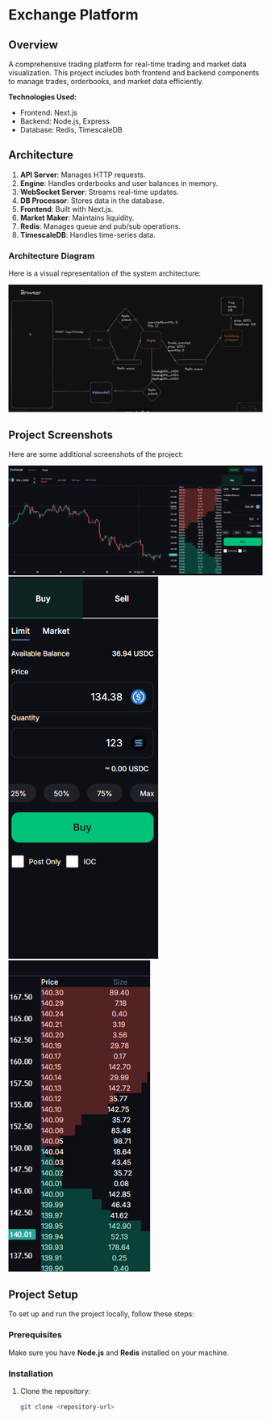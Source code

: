 # Exchange Platform

## Overview

A comprehensive trading platform for real-time trading and market data visualization. This project includes both frontend and backend components to manage trades, orderbooks, and market data efficiently.

**Technologies Used:**
- Frontend: Next.js
- Backend: Node.js, Express
- Database: Redis, TimescaleDB

## Architecture

1. **API Server**: Manages HTTP requests.
2. **Engine**: Handles orderbooks and user balances in memory.
3. **WebSocket Server**: Streams real-time updates.
4. **DB Processor**: Stores data in the database.
5. **Frontend**: Built with Next.js.
6. **Market Maker**: Maintains liquidity.
7. **Redis**: Manages queue and pub/sub operations.
8. **TimescaleDB**: Handles time-series data.

### Architecture Diagram

Here is a visual representation of the system architecture:

![System Architecture](demo/image4.png)

## Project Screenshots

Here are some additional screenshots of the project:

![Screenshot 1](demo/image1.png)
![Screenshot 2](demo/image2.png)
![Screenshot 3](demo/image3.png)

## Project Setup

To set up and run the project locally, follow these steps:

### Prerequisites

Make sure you have **Node.js** and **Redis** installed on your machine.

### Installation

1. Clone the repository:
   ```bash
   git clone <repository-url>
